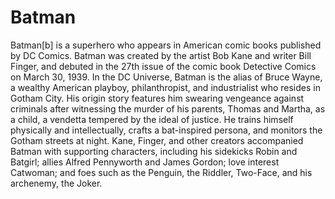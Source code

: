 # Batman
Batman[b] is a superhero who appears in American comic books published by DC Comics. Batman was created by the artist Bob Kane and writer Bill Finger, and debuted in the 27th issue of the comic book Detective Comics on March 30, 1939. In the DC Universe, Batman is the alias of Bruce Wayne, a wealthy American playboy, philanthropist, and industrialist who resides in Gotham City. His origin story features him swearing vengeance against criminals after witnessing the murder of his parents, Thomas and Martha, as a child, a vendetta tempered by the ideal of justice. He trains himself physically and intellectually, crafts a bat-inspired persona, and monitors the Gotham streets at night. Kane, Finger, and other creators accompanied Batman with supporting characters, including his sidekicks Robin and Batgirl; allies Alfred Pennyworth and James Gordon; love interest Catwoman; and foes such as the Penguin, the Riddler, Two-Face, and his archenemy, the Joker.
